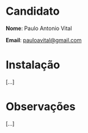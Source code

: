# Candidato

**Nome**: Paulo Antonio Vital

**Email**: pauloavital@gmail.com

# Instalação
[...]

# Observações
[...]